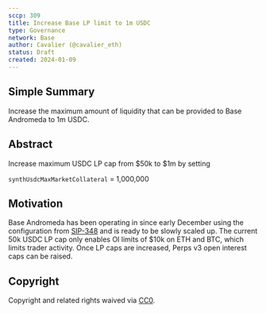 ```yaml
---
sccp: 309
title: Increase Base LP limit to 1m USDC
type: Governance
network: Base
author: Cavalier (@cavalier_eth)
status: Draft
created: 2024-01-09
---
```


<!--You can leave these HTML comments in your merged SCCP and delete the visible duplicate text guides, they will not appear and may be helpful to refer to if you edit it again. This is the suggested template for new SCCPs. Note that an SCCP number will be assigned by an editor. When opening a pull request to submit your SCCP, please use an abbreviated title in the filename, `sccp-draft_title_abbrev.md`. The title should be 44 characters or less.-->

## Simple Summary

<!--"If you can't explain it simply, you don't understand it well enough." Provide a simplified and layman-accessible explanation of the SCCP.-->

Increase the maximum amount of liquidity that can be provided to Base Andromeda to 1m USDC.

## Abstract

<!--A short (~200 word) description of the variable change proposed.-->
Increase maximum USDC LP cap from $50k to $1m by setting

`synthUsdcMaxMarketCollateral` = 1,000,000


## Motivation

<!--The motivation is critical for SCCPs that want to update variables within Synthetix. It should clearly explain why the existing variable is not incentive aligned. SCCP submissions without sufficient motivation may be rejected outright.-->

Base Andromeda has been operating in since early December using the configuration from [SIP-348](https://sips.synthetix.io/sips/sip-348/) and is ready to be slowly scaled up. The current 50k USDC LP cap only enables OI limits of $10k on ETH and BTC, which limits trader activity. Once LP caps are increased, Perps v3 open interest caps can be raised.


## Copyright

Copyright and related rights waived via [CC0](https://creativecommons.org/publicdomain/zero/1.0/).
